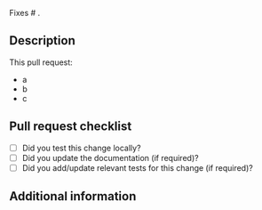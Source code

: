 Fixes # .

<!-- Reference the issue corresponding to this PR. If an issues does not exist, consider opening one or writing a detailed description for what this PR changes and it's value in the following sections. -->
<!-- GitHub Docs on Keywords: https://docs.github.com/en/get-started/writing-on-github/working-with-advanced-formatting/using-keywords-in-issues-and-pull-requests -->

## Description

<!-- What is the purpose of this pull request? -->

This pull request:

- a
- b
- c

## Pull request checklist

<!-- Quick checklist to ensure high-quality Pull Request. -->

- [ ] Did you test this change locally?
- [ ] Did you update the documentation (if required)?
- [ ] Did you add/update relevant tests for this change (if required)?

## Additional information

<!-- Do you have any other information about this pull request? This may include screenshots, references, and/or implementation notes. -->
